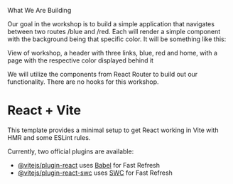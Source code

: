 What We Are Building

Our goal in the workshop is to build a simple application that navigates between two routes /blue and /red. Each will render a simple component with the background being that specific color. It will be something like this:

View of workshop, a header with three links, blue, red and home, with a page with the respective color displayed behind it

We will utilize the components from React Router to build out our functionality. There are no hooks for this workshop.

# React + Vite

This template provides a minimal setup to get React working in Vite with HMR and some ESLint rules.

Currently, two official plugins are available:

- [@vitejs/plugin-react](https://github.com/vitejs/vite-plugin-react/blob/main/packages/plugin-react/README.md) uses [Babel](https://babeljs.io/) for Fast Refresh
- [@vitejs/plugin-react-swc](https://github.com/vitejs/vite-plugin-react-swc) uses [SWC](https://swc.rs/) for Fast Refresh
